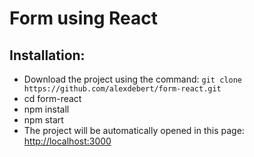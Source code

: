 # Form using React


## Installation:

- Download the project using the command: `git clone https://github.com/alexdebert/form-react.git`
- cd form-react
- npm install
- npm start
- The project will be automatically opened in this page: [http://localhost:3000](http://localhost:3000)